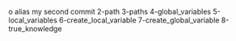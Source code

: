 o alias 
my second commit
 2-path
3-paths
4-global_variables
5-local_variables
6-create_local_variable
7-create_global_variable
8-true_knowledge
